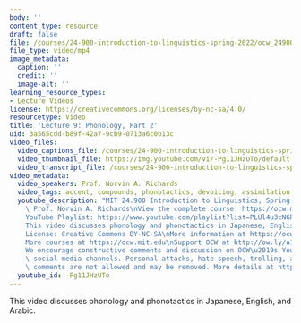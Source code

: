```yaml
---
body: ''
content_type: resource
draft: false
file: /courses/24-900-introduction-to-linguistics-spring-2022/ocw_24900_lecture09_2022mar03_360p_16_9.mp4
file_type: video/mp4
image_metadata:
  caption: ''
  credit: ''
  image-alt: ''
learning_resource_types:
- Lecture Videos
license: https://creativecommons.org/licenses/by-nc-sa/4.0/
resourcetype: Video
title: 'Lecture 9: Phonology, Part 2'
uid: 3a565cdd-b89f-42a7-9cb9-0713a6c0b13c
video_files:
  video_captions_file: /courses/24-900-introduction-to-linguistics-spring-2022/1qZpCWDnGS-YUqutMXAzxO3hMJL3cfJp9_transcript.webvtt
  video_thumbnail_file: https://img.youtube.com/vi/-Pg11JHzUTo/default.jpg
  video_transcript_file: /courses/24-900-introduction-to-linguistics-spring-2022/1qZpCWDnGS-YUqutMXAzxO3hMJL3cfJp9_transcript.pdf
video_metadata:
  video_speakers: Prof. Norvin A. Richards
  video_tags: accent, compounds, phonotactics, devoicing, assimilation
  youtube_description: "MIT 24.900 Introduction to Linguistics, Spring 2022\nInstructor:\
    \ Prof. Norvin A. Richards\nView the complete course: https://ocw.mit.edu/courses/24-900-introduction-to-linguistics-spring-2022/\n\
    YouTube Playlist: https://www.youtube.com/playlist?list=PLUl4u3cNGP63BZGNOqrF2qf_yxOjuG35j\n\
    This video discusses phonology and phonotactics in Japanese, English, and Arabic.\n\
    License: Creative Commons BY-NC-SA\nMore information at https://ocw.mit.edu/terms\n\
    More courses at https://ocw.mit.edu\nSupport OCW at http://ow.ly/a1If50zVRlQ\n\
    We encourage constructive comments and discussion on OCW\u2019s YouTube and other\
    \ social media channels. Personal attacks, hate speech, trolling, and inappropriate\
    \ comments are not allowed and may be removed. More details at https://ocw.mit.edu/comments.\n"
  youtube_id: -Pg11JHzUTo
---
```

This video discusses phonology and phonotactics in Japanese, English, and Arabic.